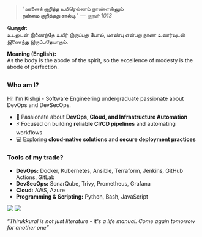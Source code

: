 <div align="left">

> "**ஊனைக் குறித்த உயிரெல்லாம் நாண்என்னும்**  
> **நன்மை குறித்தது சால்பு.**" — *குறள் 1013*

</div>

**பொருள்:**  
உடலுடன் இணைந்தே உயிர் இருப்பது போல், மாண்பு என்பது நாண உணர்வுடன் இணைந்து இருப்பதேயாகும்.

**Meaning (English):**  
As the body is the abode of the spirit, so the excellence of modesty is the abode of perfection.


## 
### Who am I?
Hi! I'm Kishgi - Software Engineering undergraduate passionate about DevOps and DevSecOps.  
- 🔧 Passionate about **DevOps, Cloud, and Infrastructure Automation**  
- ⚡ Focused on building **reliable CI/CD pipelines** and automating workflows   
- 💻 Exploring **cloud-native solutions** and **secure deployment practices** 

### Tools of my trade?
- **DevOps:** Docker, Kubernetes, Ansible, Terraform, Jenkins, GitHub Actions, GitLab 
- **DevSecOps:** SonarQube, Trivy, Prometheus, Grafana 
- **Cloud:** AWS, Azure
- **Programming & Scripting:** Python, Bash, JavaScript  


[![](https://img.shields.io/badge/linkedin-0a66c2)](http://linkedin.com/in/kishgi) [![](https://img.shields.io/badge/portfolio-8A2BE2)](http://kishgi.vercel.app)

</pre>

*“Thirukkural is not just literature - it's a life manual. Come again tomorrow for another one”*
